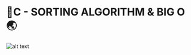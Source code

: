 # :t-rex:C - SORTING ALGORITHM & BIG O:earth_asia:

![alt text](https://th.bing.com/th/id/R.5bb3ed026d44735582399325747d7e5d?rik=Z78gqey3inzztQ&pid=ImgRaw&r=0)

